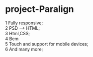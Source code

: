 # project-Paralign
1 Fully responsive;  
2 PSD --> HTML;  
3 Html,CSS;  
4 Bem    
5 Touch and support for mobile devices;  
6 And many more;    

